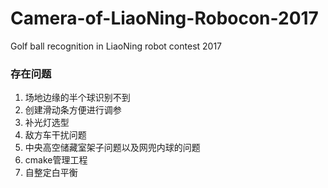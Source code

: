# Camera-of-LiaoNing-Robocon-2017
Golf ball recognition in LiaoNing robot contest 2017



### 存在问题

1. 场地边缘的半个球识别不到
2. 创建滑动条方便进行调参
3. 补光灯选型
4. 敌方车干扰问题
5. 中央高空储藏室架子问题以及网兜内球的问题
6. cmake管理工程
7. 自整定白平衡


